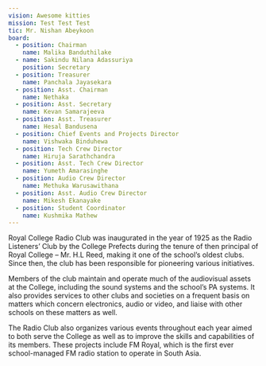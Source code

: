 ```yaml
---
vision: Awesome kitties
mission: Test Test Test
tic: Mr. Nishan Abeykoon
board:
  - position: Chairman
    name: Malika Banduthilake
  - name: Sakindu Nilana Adassuriya
    position: Secretary
  - position: Treasurer
    name: Panchala Jayasekara
  - position: Asst. Chairman
    name: Nethaka
  - position: Asst. Secretary
    name: Kevan Samarajeeva
  - position: Asst. Treasurer
    name: Hesal Bandusena
  - position: Chief Events and Projects Director
    name: Vishwaka Binduhewa
  - position: Tech Crew Director
    name: Hiruja Sarathchandra
  - position: Asst. Tech Crew Director
    name: Yumeth Amarasinghe
  - position: Audio Crew Director
    name: Methuka Warusawithana
  - position: Asst. Audio Crew Director
    name: Mikesh Ekanayake
  - position: Student Coordinator
    name: Kushmika Mathew
---
```


Royal College Radio Club was inaugurated in the year of 1925 as the Radio Listeners’ Club by the College Prefects during the tenure of then principal of Royal College – Mr. H.L Reed, making it one of the school’s oldest clubs. Since then, the club has been responsible for pioneering various initiatives.

Members of the club maintain and operate much of the audiovisual assets at the College, including the sound systems and the school’s PA systems. It also provides services to other clubs and societies on a frequent basis on matters which concern electronics, audio or video, and liaise with other schools on these matters as well.

The Radio Club also organizes various events throughout each year aimed to both serve the College as well as to improve the skills and capabilities of its members. These projects include FM Royal, which is the first ever school-managed FM radio station to operate in South Asia.
